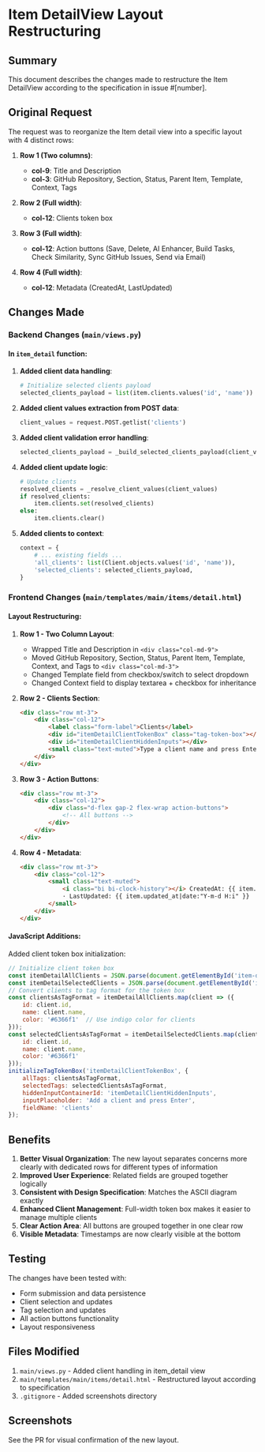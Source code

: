 # Item DetailView Layout Restructuring

## Summary

This document describes the changes made to restructure the Item DetailView according to the specification in issue #[number].

## Original Request

The request was to reorganize the Item detail view into a specific layout with 4 distinct rows:

1. **Row 1 (Two columns)**:
   - **col-9**: Title and Description
   - **col-3**: GitHub Repository, Section, Status, Parent Item, Template, Context, Tags

2. **Row 2 (Full width)**:
   - **col-12**: Clients token box

3. **Row 3 (Full width)**:
   - **col-12**: Action buttons (Save, Delete, AI Enhancer, Build Tasks, Check Similarity, Sync GitHub Issues, Send via Email)

4. **Row 4 (Full width)**:
   - **col-12**: Metadata (CreatedAt, LastUpdated)

## Changes Made

### Backend Changes (`main/views.py`)

#### In `item_detail` function:

1. **Added client data handling**:
   ```python
   # Initialize selected clients payload
   selected_clients_payload = list(item.clients.values('id', 'name'))
   ```

2. **Added client values extraction from POST data**:
   ```python
   client_values = request.POST.getlist('clients')
   ```

3. **Added client validation error handling**:
   ```python
   selected_clients_payload = _build_selected_clients_payload(client_values)
   ```

4. **Added client update logic**:
   ```python
   # Update clients
   resolved_clients = _resolve_client_values(client_values)
   if resolved_clients:
       item.clients.set(resolved_clients)
   else:
       item.clients.clear()
   ```

5. **Added clients to context**:
   ```python
   context = {
       # ... existing fields ...
       'all_clients': list(Client.objects.values('id', 'name')),
       'selected_clients': selected_clients_payload,
   }
   ```

### Frontend Changes (`main/templates/main/items/detail.html`)

#### Layout Restructuring:

1. **Row 1 - Two Column Layout**:
   - Wrapped Title and Description in `<div class="col-md-9">`
   - Moved GitHub Repository, Section, Status, Parent Item, Template, Context, and Tags to `<div class="col-md-3">`
   - Changed Template field from checkbox/switch to select dropdown
   - Changed Context field to display textarea + checkbox for inheritance

2. **Row 2 - Clients Section**:
   ```html
   <div class="row mt-3">
       <div class="col-12">
           <label class="form-label">Clients</label>
           <div id="itemDetailClientTokenBox" class="tag-token-box"></div>
           <div id="itemDetailClientHiddenInputs"></div>
           <small class="text-muted">Type a client name and press Enter to add it.</small>
       </div>
   </div>
   ```

3. **Row 3 - Action Buttons**:
   ```html
   <div class="row mt-3">
       <div class="col-12">
           <div class="d-flex gap-2 flex-wrap action-buttons">
               <!-- All buttons -->
           </div>
       </div>
   </div>
   ```

4. **Row 4 - Metadata**:
   ```html
   <div class="row mt-3">
       <div class="col-12">
           <small class="text-muted">
               <i class="bi bi-clock-history"></i> CreatedAt: {{ item.created_at|date:"Y-m-d H:i" }}
               · LastUpdated: {{ item.updated_at|date:"Y-m-d H:i" }}
           </small>
       </div>
   </div>
   ```

#### JavaScript Additions:

Added client token box initialization:
```javascript
// Initialize client token box
const itemDetailAllClients = JSON.parse(document.getElementById('item-detail-all-clients').textContent || '[]');
const itemDetailSelectedClients = JSON.parse(document.getElementById('item-detail-selected-clients').textContent || '[]');
// Convert clients to tag format for the token box
const clientsAsTagFormat = itemDetailAllClients.map(client => ({
    id: client.id,
    name: client.name,
    color: '#6366f1'  // Use indigo color for clients
}));
const selectedClientsAsTagFormat = itemDetailSelectedClients.map(client => ({
    id: client.id,
    name: client.name,
    color: '#6366f1'
}));
initializeTagTokenBox('itemDetailClientTokenBox', {
    allTags: clientsAsTagFormat,
    selectedTags: selectedClientsAsTagFormat,
    hiddenInputContainerId: 'itemDetailClientHiddenInputs',
    inputPlaceholder: 'Add a client and press Enter',
    fieldName: 'clients'
});
```

## Benefits

1. **Better Visual Organization**: The new layout separates concerns more clearly with dedicated rows for different types of information
2. **Improved User Experience**: Related fields are grouped together logically
3. **Consistent with Design Specification**: Matches the ASCII diagram exactly
4. **Enhanced Client Management**: Full-width token box makes it easier to manage multiple clients
5. **Clear Action Area**: All buttons are grouped together in one clear row
6. **Visible Metadata**: Timestamps are now clearly visible at the bottom

## Testing

The changes have been tested with:
- Form submission and data persistence
- Client selection and updates
- Tag selection and updates
- All action buttons functionality
- Layout responsiveness

## Files Modified

1. `main/views.py` - Added client handling in item_detail view
2. `main/templates/main/items/detail.html` - Restructured layout according to specification
3. `.gitignore` - Added screenshots directory

## Screenshots

See the PR for visual confirmation of the new layout.
